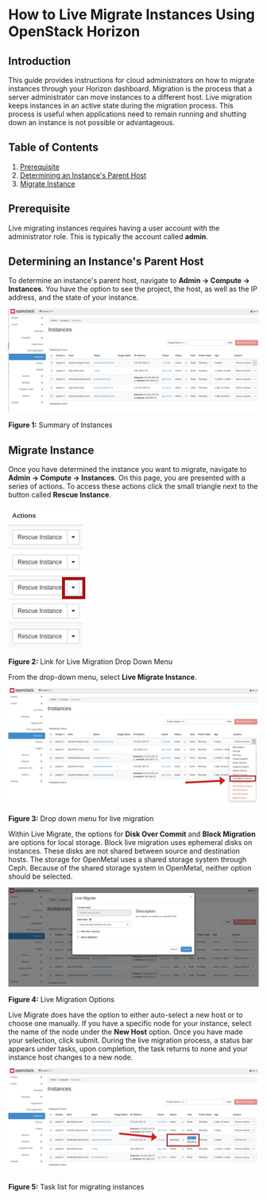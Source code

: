 # How to Live Migrate Instances Using OpenStack Horizon

## Introduction

This guide provides instructions for cloud administrators on how to
migrate instances through your Horizon dashboard. Migration is the
process that a server administrator can move instances to a different
host. Live migration keeps instances in an active state during the
migration process. This process is useful when applications need to
remain running and shutting down an instance is not possible or
advantageous.

## Table of Contents

1.  [Prerequisite](operators_manual/day-2/live-migrate-instances.rst#prerequisite)
2.  [Determining an Instance's Parent
    Host](operators_manual/day-2/live-migrate-instances.rst#determining-an-instance-s-parent-host)
3.  [Migrate
    Instance](operators_manual/day-2/live-migrate-instances.rst#migrate-instance)

## Prerequisite

Live migrating instances requires having a user account with the
administrator role. This is typically the account called **admin**.

## Determining an Instance's Parent Host

To determine an instance's parent host, navigate to **Admin -\> Compute
-\> Instances**. You have the option to see the project, the host, as
well as the IP address, and the state of your instance.

![image](images/all-instance-list.png)

**Figure 1:** Summary of Instances

## Migrate Instance

Once you have determined the instance you want to migrate, navigate to
**Admin -\> Compute -\> Instances**. On this page, you are presented
with a series of actions. To access these actions click the small
triangle next to the button called **Rescue Instance**.

![image](images/figure2.png)

**Figure 2:** Link for Live Migration Drop Down Menu

From the drop-down menu, select **Live Migrate Instance**.

![image](images/figure3.png)

**Figure 3:** Drop down menu for live migration

Within Live Migrate, the options for **Disk Over Commit** and **Block
Migration** are options for local storage. Block live migration uses
ephemeral disks on instances. These disks are not shared between source
and destination hosts. The storage for OpenMetal uses a shared storage
system through Ceph. Because of the shared storage system in OpenMetal,
neither option should be selected.

![image](images/figure4.png)

**Figure 4:** Live Migration Options

Live Migrate does have the option to either auto-select a new host or to
choose one manually. If you have a specific node for your instance,
select the name of the node under the **New Host** option. Once you have
made your selection, click submit. During the live migration process, a
status bar appears under tasks, upon completion, the task returns to
none and your instance host changes to a new node.

![image](images/figure5.png)

**Figure 5:** Task list for migrating instances
